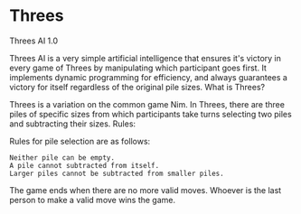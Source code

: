 # Threes

Threes AI 1.0

Threes AI is a very simple artificial intelligence that ensures it's victory in every game of Threes by manipulating which participant goes first. It implements dynamic programming for efficiency, and always guarantees a victory for itself regardless of the original pile sizes.
What is Threes?

Threes is a variation on the common game Nim. In Threes, there are three piles of specific sizes from which participants take turns selecting two piles and subtracting their sizes.
Rules:

Rules for pile selection are as follows:

    Neither pile can be empty.
    A pile cannot subtracted from itself.
    Larger piles cannot be subtracted from smaller piles.

The game ends when there are no more valid moves. Whoever is the last person to make a valid move wins the game.
